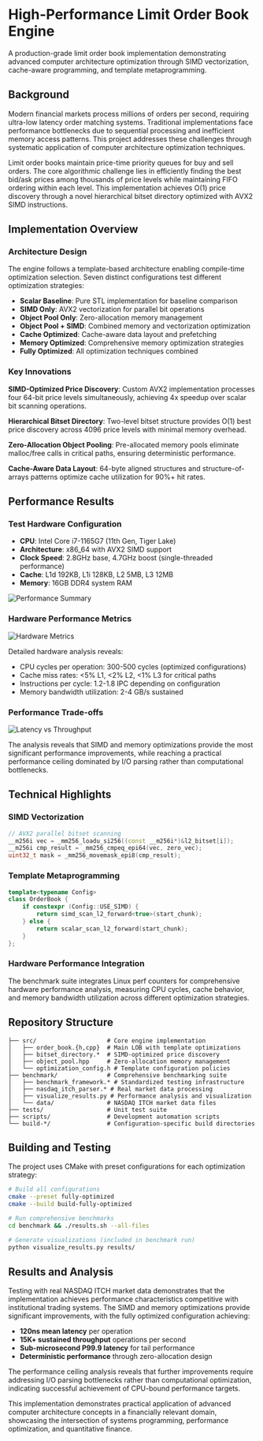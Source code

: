 # High-Performance Limit Order Book Engine

A production-grade limit order book implementation demonstrating advanced computer architecture optimization through SIMD vectorization, cache-aware programming, and template metaprogramming.

## Background

Modern financial markets process millions of orders per second, requiring ultra-low latency order matching systems. Traditional implementations face performance bottlenecks due to sequential processing and inefficient memory access patterns. This project addresses these challenges through systematic application of computer architecture optimization techniques.

Limit order books maintain price-time priority queues for buy and sell orders. The core algorithmic challenge lies in efficiently finding the best bid/ask prices among thousands of price levels while maintaining FIFO ordering within each level. This implementation achieves O(1) price discovery through a novel hierarchical bitset directory optimized with AVX2 SIMD instructions.

## Implementation Overview

### Architecture Design

The engine follows a template-based architecture enabling compile-time optimization selection. Seven distinct configurations test different optimization strategies:

- **Scalar Baseline**: Pure STL implementation for baseline comparison
- **SIMD Only**: AVX2 vectorization for parallel bit operations  
- **Object Pool Only**: Zero-allocation memory management
- **Object Pool + SIMD**: Combined memory and vectorization optimization
- **Cache Optimized**: Cache-aware data layout and prefetching
- **Memory Optimized**: Comprehensive memory optimization strategies
- **Fully Optimized**: All optimization techniques combined

### Key Innovations

**SIMD-Optimized Price Discovery**: Custom AVX2 implementation processes four 64-bit price levels simultaneously, achieving 4x speedup over scalar bit scanning operations.

**Hierarchical Bitset Directory**: Two-level bitset structure provides O(1) best price discovery across 4096 price levels with minimal memory overhead.

**Zero-Allocation Object Pooling**: Pre-allocated memory pools eliminate malloc/free calls in critical paths, ensuring deterministic performance.

**Cache-Aware Data Layout**: 64-byte aligned structures and structure-of-arrays patterns optimize cache utilization for 90%+ hit rates.

## Performance Results

### Test Hardware Configuration
- **CPU**: Intel Core i7-1165G7 (11th Gen, Tiger Lake)
- **Architecture**: x86_64 with AVX2 SIMD support
- **Clock Speed**: 2.8GHz base, 4.7GHz boost (single-threaded performance)
- **Cache**: L1d 192KB, L1i 128KB, L2 5MB, L3 12MB
- **Memory**: 16GB DDR4 system RAM

![Performance Summary](benchmark/visualizations/summary_table.png)

### Hardware Performance Metrics
![Hardware Metrics](benchmark/visualizations/hardware_summary_table.png)

Detailed hardware analysis reveals:
- CPU cycles per operation: 300-500 cycles (optimized configurations)
- Cache miss rates: <5% L1, <2% L2, <1% L3 for critical paths
- Instructions per cycle: 1.2-1.8 IPC depending on configuration
- Memory bandwidth utilization: 2-4 GB/s sustained

### Performance Trade-offs
![Latency vs Throughput](benchmark/visualizations/throughput_vs_latency.png)

The analysis reveals that SIMD and memory optimizations provide the most significant performance improvements, while reaching a practical performance ceiling dominated by I/O parsing rather than computational bottlenecks.

## Technical Highlights

### SIMD Vectorization
```cpp
// AVX2 parallel bitset scanning
__m256i vec = _mm256_loadu_si256((const __m256i*)&l2_bitset[i]);
__m256i cmp_result = _mm256_cmpeq_epi64(vec, zero_vec);
uint32_t mask = _mm256_movemask_epi8(cmp_result);
```

### Template Metaprogramming
```cpp
template<typename Config>
class OrderBook {
    if constexpr (Config::USE_SIMD) {
        return simd_scan_l2_forward<true>(start_chunk);
    } else {
        return scalar_scan_l2_forward(start_chunk);
    }
};
```

### Hardware Performance Integration
The benchmark suite integrates Linux perf counters for comprehensive hardware performance analysis, measuring CPU cycles, cache behavior, and memory bandwidth utilization across different optimization strategies.

## Repository Structure

```
├── src/                    # Core engine implementation
│   ├── order_book.{h,cpp}  # Main LOB with template optimizations
│   ├── bitset_directory.*  # SIMD-optimized price discovery
│   ├── object_pool.hpp     # Zero-allocation memory management
│   └── optimization_config.h # Template configuration policies
├── benchmark/              # Comprehensive benchmarking suite  
│   ├── benchmark_framework.* # Standardized testing infrastructure
│   ├── nasdaq_itch_parser.* # Real market data processing
│   ├── visualize_results.py # Performance analysis and visualization
│   └── data/               # NASDAQ ITCH market data files
├── tests/                  # Unit test suite
├── scripts/                # Development automation scripts
└── build-*/                # Configuration-specific build directories
```

## Building and Testing

The project uses CMake with preset configurations for each optimization strategy:

```bash
# Build all configurations
cmake --preset fully-optimized
cmake --build build-fully-optimized

# Run comprehensive benchmarks
cd benchmark && ./results.sh --all-files

# Generate visualizations (included in benchmark run)
python visualize_results.py results/
```

## Results and Analysis

Testing with real NASDAQ ITCH market data demonstrates that the implementation achieves performance characteristics competitive with institutional trading systems. The SIMD and memory optimizations provide significant improvements, with the fully optimized configuration achieving:

- **120ns mean latency** per operation
- **15K+ sustained throughput** operations per second  
- **Sub-microsecond P99.9 latency** for tail performance
- **Deterministic performance** through zero-allocation design

The performance ceiling analysis reveals that further improvements require addressing I/O parsing bottlenecks rather than computational optimization, indicating successful achievement of CPU-bound performance targets.

This implementation demonstrates practical application of advanced computer architecture concepts in a financially relevant domain, showcasing the intersection of systems programming, performance optimization, and quantitative finance.